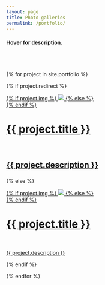 ```yaml
---
layout: page
title: Photo galleries
permalink: /portfolio/
---
```


<h4>Hover for description.</h4><br><br>

{% for project in site.portfolio %}

{% if project.redirect %}

<div class="project">
    <div class="thumbnail">
        <a href="{{ project.redirect }}" target="blank">
        {% if project.img %}
        <img class="thumbnail" src="{{ project.img }}"/>
        {% else %}
        <div class="thumbnail blankbox"></div>
        {% endif %}    
        <span>
            <h1>{{ project.title }}</h1>
            <br/>
            <h2> 
            <p>{{ project.description }}</p>
        </span>
        </a>
    </div>
</div>

{% else %}

<div class="project">
    <div class="thumbnail">
        <a href="{{ site.baseurl }}{{ project.url }}">
        {% if project.img %}
        <img class="thumbnail" src="{{ project.img }}"/>
        {% else %}
        <div class="thumbnail blankbox"></div>
        {% endif %}    
        <span>
            <h1>{{ project.title }}</h1>
            <br/>
            <p>{{ project.description }}</p>
        </span>
        </a>
    </div>
</div>

{% endif %}

{% endfor %}
